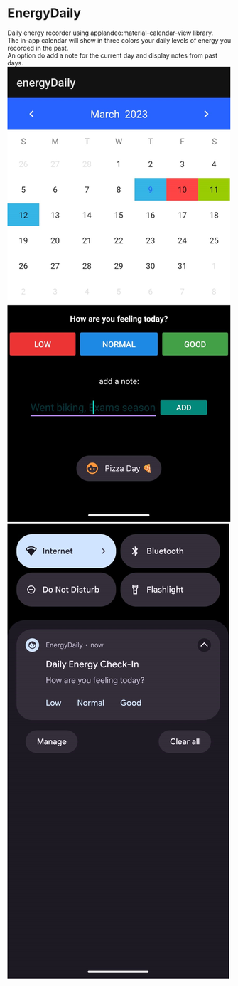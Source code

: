 # EnergyDaily
Daily energy recorder using applandeo:material-calendar-view library.  
The in-app calendar will show in three colors your daily levels of energy you recorded in the past.  
An option do add a note for the current day and display notes from past days.  
![example](screenshots/sc1.jpeg)  
![example](screenshots/sc2.jpeg)